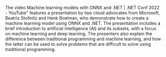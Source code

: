 The video Machine learning models with ONNX and .NET | .NET Conf 2022 - YouTube" features a presentation by two cloud advocates from Microsoft, Beatriz Stollnitz and Henk Boelman, who demonstrate how to create a machine learning model using ONNX and .NET. The presentation includes a brief introduction to artificial intelligence (AI) and its subsets, with a focus on machine learning and deep learning. The presenters also explain the difference between traditional programming and machine learning, and how the latter can be used to solve problems that are difficult to solve using traditional programming.
